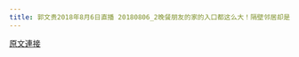 ```yaml
---
title: 郭文贵2018年8月6日直播 20180806_2晚餐朋友的家的入口都这么大！隔壁邻居却是一个中国某政治局委员情人的家！天理何在呀！
---
```


[原文連接](https://gnews.org/ThreadView/53478103)


